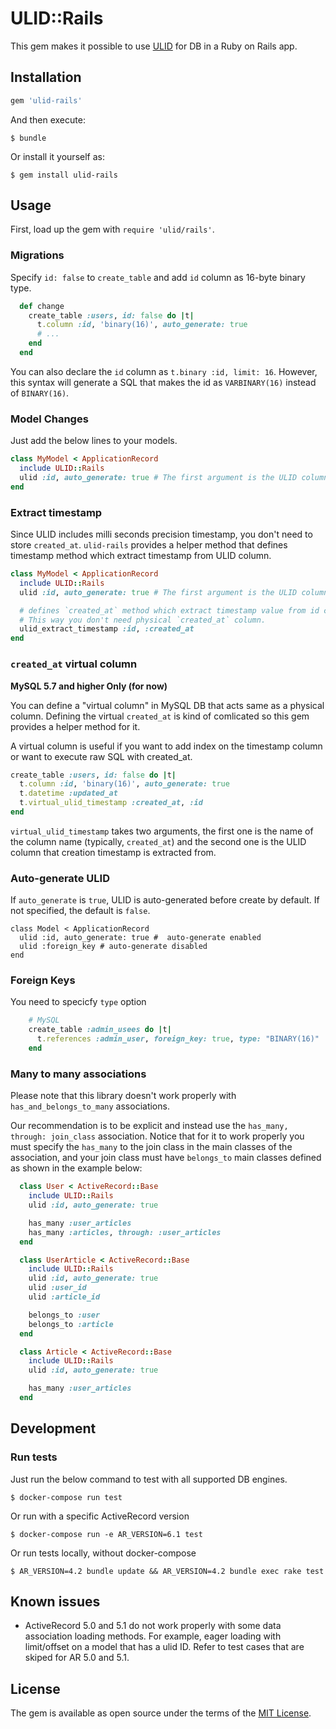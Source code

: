 # ULID::Rails

This gem makes it possible to use [ULID](https://github.com/ulid/spec) for DB in a Ruby on Rails app.

## Installation

```ruby
gem 'ulid-rails'
```

And then execute:

```
$ bundle
```

Or install it yourself as:

```
$ gem install ulid-rails
```

## Usage

First, load up the gem with `require 'ulid/rails'`.

### Migrations

Specify `id: false` to `create_table` and add `id` column as 16-byte binary type.

```ruby
  def change
    create_table :users, id: false do |t|
      t.column :id, 'binary(16)', auto_generate: true
      # ...
    end
  end
```

You can also declare the `id` column as `t.binary :id, limit: 16`. However, this syntax will generate a SQL that makes the id as `VARBINARY(16)` instead of `BINARY(16)`.

### Model Changes

Just add the below lines to your models.

```ruby
class MyModel < ApplicationRecord
  include ULID::Rails
  ulid :id, auto_generate: true # The first argument is the ULID column name
end
```

### Extract timestamp

Since ULID includes milli seconds precision timestamp, you don't need to store `created_at`.
`ulid-rails` provides a helper method that defines timestamp method which extract timestamp from ULID column.

```ruby
class MyModel < ApplicationRecord
  include ULID::Rails
  ulid :id, auto_generate: true # The first argument is the ULID column name

  # defines `created_at` method which extract timestamp value from id column.
  # This way you don't need physical `created_at` column.
  ulid_extract_timestamp :id, :created_at
end
```

### `created_at` virtual column

**MySQL 5.7 and higher Only (for now)**

You can define a "virtual column" in MySQL DB that acts same as a physical column.
Defining the virtual `created_at` is kind of comlicated so this gem provides a helper method for it.

A virtual column is useful if you want to add index on the timestamp column or want to execute raw SQL with created_at.

```ruby
create_table :users, id: false do |t|
  t.column :id, 'binary(16)', auto_generate: true
  t.datetime :updated_at
  t.virtual_ulid_timestamp :created_at, :id
end
```

`virtual_ulid_timestamp` takes two arguments, the first one is the name of the column name (typically, `created_at`) and the second one is the ULID column that creation timestamp is extracted from.

### Auto-generate ULID

If `auto_generate` is `true`, ULID is auto-generated before create by default.
If not specified, the default is `false`.

```
class Model < ApplicationRecord
  ulid :id, auto_generate: true #  auto-generate enabled
  ulid :foreign_key # auto-generate disabled
end
```

### Foreign Keys

You need to specicfy `type` option

```ruby
    # MySQL
    create_table :admin_usees do |t|
      t.references :admin_user, foreign_key: true, type: "BINARY(16)"
    end
```

### Many to many associations

Please note that this library doesn't work properly with `has_and_belongs_to_many` associations.

Our recommendation is to be explicit and instead use the `has_many, through: join_class` association. 
Notice that for it to work properly you must specify the `has_many` to the join class in the main classes of the association,
and your join class must have `belongs_to` main classes defined as shown in the example below:

```ruby
  class User < ActiveRecord::Base
    include ULID::Rails
    ulid :id, auto_generate: true

    has_many :user_articles
    has_many :articles, through: :user_articles
  end

  class UserArticle < ActiveRecord::Base
    include ULID::Rails
    ulid :id, auto_generate: true
    ulid :user_id
    ulid :article_id

    belongs_to :user
    belongs_to :article
  end

  class Article < ActiveRecord::Base
    include ULID::Rails
    ulid :id, auto_generate: true

    has_many :user_articles
  end
```

## Development

### Run tests

Just run the below command to test with all supported DB engines.

```
$ docker-compose run test
```

Or run with a specific ActiveRecord version

```
$ docker-compose run -e AR_VERSION=6.1 test
```

Or run tests locally, without docker-compose

```
$ AR_VERSION=4.2 bundle update && AR_VERSION=4.2 bundle exec rake test
```

## Known issues

- ActiveRecord 5.0 and 5.1 do not work properly with some data association loading methods. For example, eager loading with limit/offset on a model that has a ulid ID. Refer to test cases that are skiped for AR 5.0 and 5.1.

## License

The gem is available as open source under the terms of the [MIT License](https://opensource.org/licenses/MIT).
